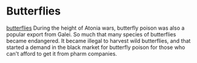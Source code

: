 # Butterflies
[butterflies](#butterflies)
During the height of Atonia wars, butterfly poison was also a popular export from Galei. So much that many species of butterflies became endangered. It became illegal to harvest wild butterflies, and that started a demand in the black market for butterfly poison for those who can't afford to get it from pharm companies. 